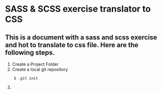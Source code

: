 # SASS & SCSS exercise translator to CSS
## This is a document with a sass and scss exercise and hot to translate to css file. Here are the following steps.

1. Create a Project Folder
2. Create a local git repository
```
    $ .git init
```
3.